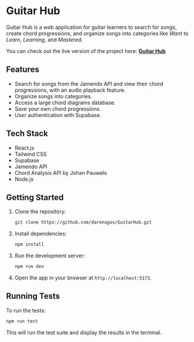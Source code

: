 # Guitar Hub

Guitar Hub is a web application for guitar learners to search for songs, create chord progressions, and organize songs into categories like _Want to Learn_, _Learning_, and _Mastered_.

You can check out the live version of the project here:
**[Guitar Hub](https://guitar-hub.netlify.app/)**

## Features

- Search for songs from the Jamendo API and view their chord progressions, with an audio playback feature.
- Organize songs into categories.
- Access a large chord diagrams database.
- Save your own chord progressions.
- User authentication with Supabase.

## Tech Stack

- React.js
- Tailwind CSS
- Supabase
- Jamendo API
- Chord Analysis API by Johan Pauwels
- Node.js

## Getting Started

1. Clone the repository:

   ```bash
   git clone https://github.com/darenagos/GuitarHub.git
   ```

2. Install dependencies:

   ```bash
   npm install
   ```

3. Run the development server:

   ```bash
   npm run dev
   ```

4. Open the app in your browser at `http://localhost:5173`.

## Running Tests

To run the tests:

```bash
npm run test
```

This will run the test suite and display the results in the terminal.
